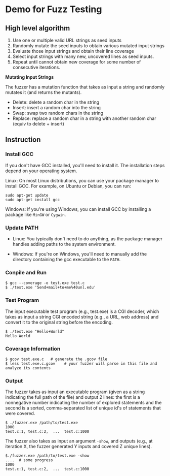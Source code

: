 # Demo for Fuzz Testing
## High level algorithm

1. Use one or multiple valid URL strings as seed inputs
2. Randomly mutate the seed inputs to obtain various mutated input strings
3. Evaluate those input strings and obtain their line coverage
4. Select input strings with many new, uncovered lines as seed inputs.
5. Repeat until cannot obtain new coverage for some number of consecutive iterations.

**Mutating Input Strings**

The fuzzer has a mutation function that takes as input a string and randomly mutates it (and returns the mutants).

- Delete: delete a random char in the string
- Insert: insert a random char into the string
- Swap: swap two random chars in the string
- Replace: replace a random char in a string with another random char (equiv to delete + insert)

## Instruction
### Install GCC
If you don't have GCC installed, you'll need to install it. The installation steps depend on your operating system.

Linux: On most Linux distributions, you can use your package manager to install GCC. For example, on Ubuntu or Debian, you can run:
```
sudo apt-get update
sudo apt-get install gcc
```
Windows: If you're using Windows, you can install GCC by installing a package like `MinGW` or `Cygwin`.

### Update PATH

- Linux: You typically don't need to do anything, as the package manager handles adding paths to the system environment.

- Windows: If you're on Windows, you'll need to manually add the directory containing the gcc executable to the `PATH`. 


### Conpile and Run
```
$ gcc --coverage -o test.exe test.c
$ ./test.exe 'Send+mail+to+me%40unl.edu'
```

### Test Program

The input executable test program (e.g., test.exe) is a CGI decoder, which takes as input a string CGI encoded string (e.g., a URL, web address) and convert it to the original string before the encoding.

```
$ ./test.exe "Hello+World"
Hello World
```

### Coverage Information

```
$ gcov test.exe.c   # generate the .gcov file
$ less test.exe.c.gcov    # your fuzzer will parse in this file and analyze its contents
```


### Output
The fuzzer takes as input an executable program (given as a string indicating the full path of the file) and output 2 lines: the first is a nonnegative number indicating the number of explored statements and the second is a sorted, comma-separated list of unique id's of statements that were covered.

```
$ ./fuzzer.exe /path/to/test.exe
1000
test.c:1, test.c:2,  ...  test.c:1000
```

The fuzzer also takes as input an argument `-show`, and outputs (e.g., at iteration X, the fuzzer generated Y inputs and covered Z unique lines).

```
$./fuzzer.exe /path/to/test.exe -show
....  # some progress
1000
test.c:1, test.c:2,  ...  test.c:1000
```

